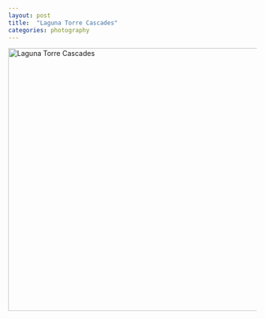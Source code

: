```yaml
---
layout: post
title:  "Laguna Torre Cascades"
categories: photography
---
```

<a data-flickr-embed="true"  href="https://www.flickr.com/photos/41695401@N00/34641629126/in/dateposted-public/" title="Laguna Torre Cascades"><img src="https://c1.staticflickr.com/5/4159/34641629126_3c618074a1_c.jpg" width="800" height="534" alt="Laguna Torre Cascades"></a><script async src="//embedr.flickr.com/assets/client-code.js" charset="utf-8"></script>

